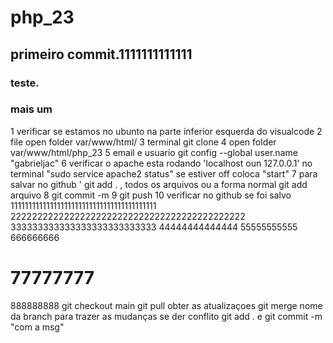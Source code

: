 # php_23
## primeiro commit.1111111111111 
### teste.
### mais um
1 verificar se estamos no ubunto na parte inferior esquerda do visualcode
2 file open folder var/www/html/
3 terminal git clone
4 open folder var/www/html/php_23
5 email e usuario git config --global user.name "gabrieljac"
6 verificar o apache esta rodando 'localhost oun 127.0.0.1' no terminal "sudo service apache2 status" se estiver off coloca "start" 
7 para salvar no  github ' git add .   , todos os arquivos ou a forma normal git add arquivo
8 git commit -m 
9 git push 
10 verificar no github se foi salvo 
11111111111111111111111111111111111111111
22222222222222222222222222222222222222222222
333333333333333333333333333
44444444444444
55555555555
666666666
# 77777777
888888888
git checkout  main
git pull obter as atualizaçoes
git merge nome da branch para trazer as mudanças
se der conflito git add . e git commit -m "com a msg"